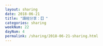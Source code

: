 ```yaml
---
layout: sharing
date: 2018-06-21
title: "讀經分享：【】"
categories: sharing
weekNum: 22
dayNum: 4
permalink: /sharing/2018-06-21-sharing.html
---
```

